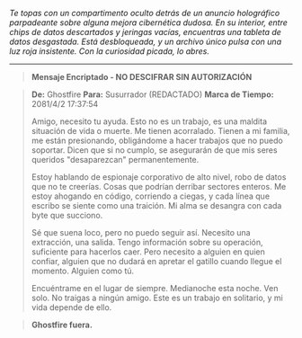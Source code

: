 _Te topas con un compartimento oculto detrás de un anuncio holográfico parpadeante sobre alguna mejora cibernética dudosa. En su interior, entre chips de datos descartados y jeringas vacías, encuentras una tableta de datos desgastada. Está desbloqueada, y un archivo único pulsa con una luz roja insistente. Con la curiosidad picada, lo abres._

---

> **Mensaje Encriptado - NO DESCIFRAR SIN AUTORIZACIÓN**

> **De:** Ghostfire
> **Para:** Susurrador (REDACTADO)
> **Marca de Tiempo:** 2081/4/2 17:37:54
>
> Amigo, necesito tu ayuda. Esto no es un trabajo, es una maldita situación de vida o muerte. Me tienen acorralado. Tienen a mi familia, me están presionando, obligándome a hacer trabajos que no puedo soportar. Dicen que si no cumplo, se asegurarán de que mis seres queridos "desaparezcan" permanentemente.
>
> Estoy hablando de espionaje corporativo de alto nivel, robo de datos que no te creerías. Cosas que podrían derribar sectores enteros. Me estoy ahogando en código, corriendo a ciegas, y cada línea que escribo se siente como una traición. Mi alma se desangra con cada byte que succiono.
>
> Sé que suena loco, pero no puedo seguir así. Necesito una extracción, una salida. Tengo información sobre su operación, suficiente para hacerlos caer. Pero necesito a alguien en quien confiar, alguien que no dudará en apretar el gatillo cuando llegue el momento. Alguien como tú.
>
> Encuéntrame en el lugar de siempre. Medianoche esta noche. Ven solo. No traigas a ningún amigo. Este es un trabajo en solitario, y mi vida depende de ello.

> **Ghostfire fuera.**
